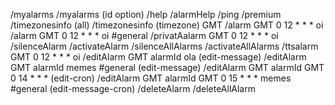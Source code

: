 /myalarms 
/myalarms (id option)
/help
/alarmHelp
/ping
/premium
/timezonesinfo (all)
/timezonesinfo (timezone) GMT
/alarm GMT 0 12 * * * oi
/alarm GMT 0 12 * * * oi #general
/privatAalarm GMT 0 12 * * * oi
/silenceAlarm 
/activateAlarm
/silenceAllAlarms
/activateAllAlarms 
/ttsalarm GMT 0 12 * * * oi
/editAlarm GMT alarmId ola (edit-message)
/editAlarm GMT alarmId memes #general (edit-message)
/editAlarm GMT alarmId GMT 0 14 * * * (edit-cron)
/editAlarm GMT alarmId GMT 0 15 * * * memes #general (edit-message-cron)
/deleteAlarm
/deleteAllAlarm
